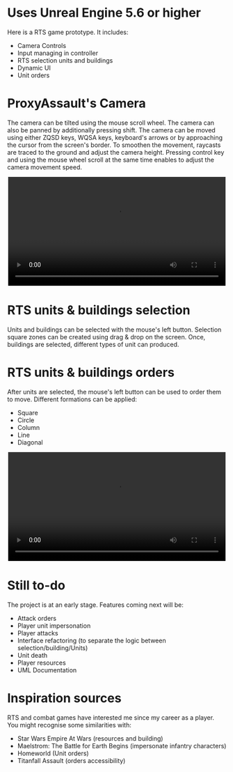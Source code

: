 # Uses Unreal Engine 5.6 or higher

Here is a RTS game prototype.
It includes: 
- Camera Controls
- Input managing in controller
- RTS selection units and buildings
- Dynamic UI
- Unit orders


# ProxyAssault's Camera
The camera can be tilted using the mouse scroll wheel.
The camera can also be panned by additionally pressing shift.
The camera can be moved using either ZQSD keys, WQSA keys, keyboard's arrows or by approaching the cursor from the screen's border.
To smoothen the movement, raycasts are traced to the ground and adjust the camera height.
Pressing control key and using the mouse wheel scroll at the same time enables to adjust the camera movement speed.
<p align="center">
  <video src="https://github.com/user-attachments/assets/87a5f5c1-e65d-44f0-a452-0283210cd869" width="500px"></video>
</p>

# RTS units & buildings selection
Units and buildings can be selected with the mouse's left button.
Selection square zones can be created using drag & drop on the screen.
Once, buildings are selected, different types of unit can produced.


# RTS units & buildings orders
After units are selected, the mouse's left button can be used to order them to move.
Different formations can be applied:
- Square
- Circle
- Column
- Line
- Diagonal
<p align="center">
  <video src="https://github.com/user-attachments/assets/a01049c1-713f-4f37-8876-607637cf79ec" width="500px"></video>
</p>

# Still to-do
The project is at an early stage. Features coming next will be:
- Attack orders
- Player unit impersonation
- Player attacks
- Interface refactoring (to separate the logic between selection/building/Units)
- Unit death
- Player resources
- UML Documentation

# Inspiration sources
RTS and combat games have interested me since my career as a player.
You might recognise some similarities with:
- Star Wars Empire At Wars (resources and building)
- Maelstrom: The Battle for Earth Begins (impersonate infantry characters)
- Homeworld (Unit orders)
- Titanfall Assault (orders accessibility)
